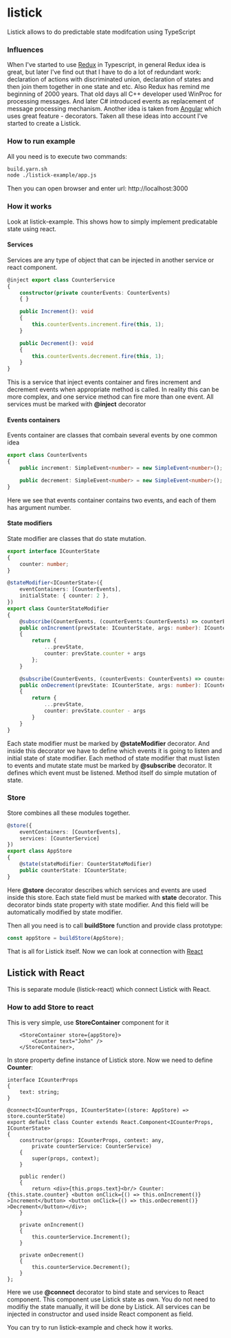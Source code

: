 # listick
Listick allows to do predictable state modifcation using TypeScript

### Influences
When I've started to use [Redux]('http://redux.js.org'>) in Typescript, in general Redux idea is great, but later I've find out that I have to do a lot of redundant work: declaration of actions with discriminated union, declaration of states and then join them together in one state and etc. Also Redux has remind me beginning of 2000 years. That old days all C++ developer used WinProc for processing messages. And later C# introduced events as replacement of message processing mechanism. Another idea is taken from [Angular](https://angular.io/) which uses great feature - decorators. Taken all these ideas into account I've started to create a Listick.

### How to run example
All you need is to execute two commands:
```sh
build.yarn.sh
node ./listick-example/app.js
```
Then you can open browser and enter url: http://localhost:3000

### How it works
Look at listick-example. This shows how to simply implement predicatable state using react.

#### Services
Services are any type of object that can be injected in another service or react component.
```ts
@inject export class CounterService
{
	constructor(private counterEvents: CounterEvents)
	{ }

	public Increment(): void
	{
		this.counterEvents.increment.fire(this, 1);
	}

	public Decrement(): void
	{
		this.counterEvents.decrement.fire(this, 1);
	}
}
```
This is a service that inject events container and fires increment and decrement events when appropriate method is called. In reality this can be more complex, and one service method can fire more than one event.
All services must be marked with <b>@inject</b> decorator

#### Events containers
Events container are classes that combain several events by one common idea

```ts
export class CounterEvents
{
	public increment: SimpleEvent<number> = new SimpleEvent<number>();

	public decrement: SimpleEvent<number> = new SimpleEvent<number>();
}
```
Here we see that events container contains two events, and each of them has argument number.

#### State modifiers
State modifier are classes that do state mutation.
```ts
export interface ICounterState
{
	counter: number;
}

@stateModifier<ICounterState>({
	eventContainers: [CounterEvents],
	initialState: { counter: 2 },
})
export class CounterStateModifier
{
	@subscribe(CounterEvents, (counterEvents:CounterEvents) => counterEvents.increment)
	public onIncrement(prevState: ICounterState, args: number): ICounterState
	{
		return {
			...prevState,
			counter: prevState.counter + args
		};
	}

	@subscribe(CounterEvents, (counterEvents: CounterEvents) => counterEvents.decrement)
	public onDecrement(prevState: ICounterState, args: number): ICounterState
	{
		return {
			...prevState,
			counter: prevState.counter - args
		}
	}
}
```
Each state modifier must be marked by <b>@stateModifier</b> decorator. And inside this decorator we have to define which events it is going to listen and initial state of state modifier.
Each method of state modifier that must listen to events and mutate state must be marked by <b>@subscribe</b> decorator. It defines which event must be listened. Method itself do simple mutation of state.

### Store
Store combines all these modules together.
```ts
@store({
	eventContainers: [CounterEvents],
	services: [CounterService]
})
export class AppStore
{
	@state(stateModifier: CounterStateModifier)
	public counterState: ICounterState;
}
```

Here <b>@store</b> decorator describes which services and events are used inside this store.
Each state field must be marked with <b>state</b> decorator. This decorator binds state property with state modifier. And this field will be automatically modified by state modifier.

Then all you need is to call <b>buildStore</b> function and provide class prototype:
```ts
const appStore = buildStore(AppStore);
```

That is all for Listick itself. Now we can look at connection with [React](https://facebook.github.io/react/)

## Listick with React
This is separate module (listick-react) which connect Listick with React. 

### How to add Store to react
This is very simple, use <b>StoreContainer</b> component for it
```tsx
	<StoreContainer store={appStore}>
		<Counter text="John" />
	</StoreContainer>,
```
In store property define instance of Listick store.
Now we need to define <b>Counter</b>:
```tsx
interface ICounterProps
{
	text: string;
}

@connect<ICounterProps, ICounterState>((store: AppStore) => store.counterState)
export default class Counter extends React.Component<ICounterProps, ICounterState>
{
	constructor(props: ICounterProps, context: any,
		private counterService: CounterService)
	{
		super(props, context);
	}

	public render()
	{
		return <div>{this.props.text}<br/> Counter: {this.state.counter} <button onClick={() => this.onIncrement()} >Increment</button> <button onClick={() => this.onDecrement()} >Decrement</button></div>;
	}

	private onIncrement()
	{
		this.counterService.Increment();
	}

	private onDecrement()
	{
		this.counterService.Decrement();
	}
};
```
Here we use <b>@connect</b> decorator to bind state and services to React component. This component use Listick state as own. You do not need to modifiy the state manually, it will be done by Listick. All services can be injected in constructor and used inside React component as field.

You can try to run listick-example and check how it works.
